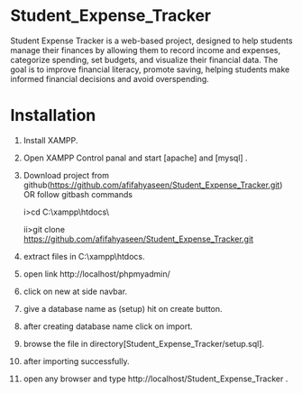 # Student_Expense_Tracker
Student Expense Tracker is a web-based project, designed to help students manage their finances by allowing them to record income and expenses, categorize spending, set budgets, and visualize their financial data. The goal is to improve financial literacy, promote saving, helping students make informed financial decisions and avoid overspending.

# Installation

1. Install XAMPP.

2. Open XAMPP Control panal and start [apache] and [mysql] .

3. Download project from github(https://github.com/afifahyaseen/Student_Expense_Tracker.git)  
    OR follow gitbash commands
    
    i>cd C:\\xampp\htdocs\
    
    ii>git clone https://github.com/afifahyaseen/Student_Expense_Tracker.git
    
4. extract files in C:\\xampp\htdocs\.

5. open link http://localhost/phpmyadmin/

6. click on new at side navbar.

7. give a database name as (setup) hit on create button.

8. after creating database name click on import.

9. browse the file in directory[Student_Expense_Tracker/setup.sql].

10. after importing successfully.

11. open any browser and type http://localhost/Student_Expense_Tracker .
